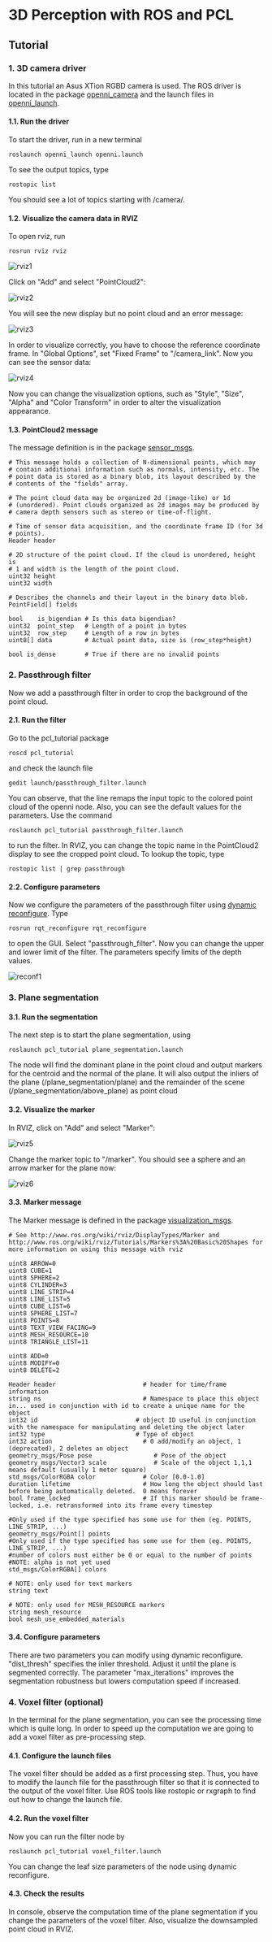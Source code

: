# 3D Perception with ROS and PCL
## Tutorial

### 1.  3D camera driver

In this tutorial an Asus XTion RGBD camera is used. The ROS driver is located in the package [openni_camera](http://www.ros.org/wiki/openni_camera) and the launch files in [openni_launch](http://www.ros.org/wiki/openni_launch).

#### 1.1.  Run the driver

To start the driver, run in a new terminal
```
roslaunch openni_launch openni.launch
```
To see the output topics, type
```
rostopic list
```
You should see a lot of topics starting with /camera/.

#### 1.2.  Visualize the camera data in RVIZ

To open rviz, run
```
rosrun rviz rviz
```
![rviz1](./doc/rviz1.png "Plain RVIZ")

Click on "Add" and select "PointCloud2":

![rviz2](./doc/rviz2.png "Add PointCloud")

You will see the new display but no point cloud and an error message:

![rviz3](./doc/rviz3.png "Error PointCloud")

In order to visualize correctly, you have to choose the reference coordinate frame. In "Global Options", set "Fixed Frame" to "/camera_link". Now you can see the sensor data:

![rviz4](./doc/rviz4.png "Set frame")

Now you can change the visualization options, such as "Style", "Size", "Alpha" and "Color Transform" in order to alter the visualization appearance.

#### 1.3.  PointCloud2 message

The message definition is in the package [sensor_msgs](http://wiki.ros.org/sensor_msgs).

```
# This message holds a collection of N-dimensional points, which may
# contain additional information such as normals, intensity, etc. The
# point data is stored as a binary blob, its layout described by the
# contents of the "fields" array.

# The point cloud data may be organized 2d (image-like) or 1d
# (unordered). Point clouds organized as 2d images may be produced by
# camera depth sensors such as stereo or time-of-flight.

# Time of sensor data acquisition, and the coordinate frame ID (for 3d
# points).
Header header

# 2D structure of the point cloud. If the cloud is unordered, height is
# 1 and width is the length of the point cloud.
uint32 height
uint32 width

# Describes the channels and their layout in the binary data blob.
PointField[] fields

bool    is_bigendian # Is this data bigendian?
uint32  point_step   # Length of a point in bytes
uint32  row_step     # Length of a row in bytes
uint8[] data         # Actual point data, size is (row_step*height)

bool is_dense        # True if there are no invalid points
```

### 2.  Passthrough filter

Now we add a passthrough filter in order to crop the background of the point cloud.

#### 2.1.  Run the filter

Go to the pcl_tutorial package
```
roscd pcl_tutorial
```
and check the launch file
```
gedit launch/passthrough_filter.launch
```
You can observe, that the line <remap from="point_cloud_in" to="/camera/depth_registered/points"/> remaps the input topic to the colored point cloud of the openni node. Also, you can see the default values for the parameters. Use the command
```
roslaunch pcl_tutorial passthrough_filter.launch
```
to run the filter. In RVIZ, you can change the topic name in the PointCloud2 display to see the cropped point cloud. To lookup the topic, type
```
rostopic list | grep passthrough
```

#### 2.2.  Configure parameters

Now we configure the parameters of the passthrough filter using [dynamic reconfigure](http://wiki.ros.org/rqt_reconfigure). Type
```
rosrun rqt_reconfigure rqt_reconfigure
```
to open the GUI. Select "passthrough_filter". Now you can change the upper and lower limit of the filter. The parameters specify limits of the depth values.

![reconf1](./doc/reconf1.png "Configuration of passthrough")

### 3.  Plane segmentation

#### 3.1.  Run the segmentation

The next step is to start the plane segmentation, using
```
roslaunch pcl_tutorial plane_segmentation.launch
```
The node will find the dominant plane in the point cloud and output markers for the centroid and the normal of the plane.
It will also output the inliers of the plane (/plane_segmentation/plane) and the remainder of the scene (/plane_segmentation/above_plane) as point cloud  

#### 3.2. Visualize the marker

In RVIZ, click on "Add" and select "Marker":

![rviz5](./doc/rviz5.png "Add marker")

Change the marker topic to "/marker". You should see a sphere and an arrow marker for the plane now:

![rviz6](./doc/rviz6.png "Plane marker")

#### 3.3.  Marker message

The Marker message is defined in the package [visualization_msgs](http://wiki.ros.org/visualization_msgs).

```
# See http://www.ros.org/wiki/rviz/DisplayTypes/Marker and http://www.ros.org/wiki/rviz/Tutorials/Markers%3A%20Basic%20Shapes for more information on using this message with rviz

uint8 ARROW=0
uint8 CUBE=1
uint8 SPHERE=2
uint8 CYLINDER=3
uint8 LINE_STRIP=4
uint8 LINE_LIST=5
uint8 CUBE_LIST=6
uint8 SPHERE_LIST=7
uint8 POINTS=8
uint8 TEXT_VIEW_FACING=9
uint8 MESH_RESOURCE=10
uint8 TRIANGLE_LIST=11

uint8 ADD=0
uint8 MODIFY=0
uint8 DELETE=2

Header header                        # header for time/frame information
string ns                            # Namespace to place this object in... used in conjunction with id to create a unique name for the object
int32 id                           # object ID useful in conjunction with the namespace for manipulating and deleting the object later
int32 type                         # Type of object
int32 action                         # 0 add/modify an object, 1 (deprecated), 2 deletes an object
geometry_msgs/Pose pose                 # Pose of the object
geometry_msgs/Vector3 scale             # Scale of the object 1,1,1 means default (usually 1 meter square)
std_msgs/ColorRGBA color             # Color [0.0-1.0]
duration lifetime                    # How long the object should last before being automatically deleted.  0 means forever
bool frame_locked                    # If this marker should be frame-locked, i.e. retransformed into its frame every timestep

#Only used if the type specified has some use for them (eg. POINTS, LINE_STRIP, ...)
geometry_msgs/Point[] points
#Only used if the type specified has some use for them (eg. POINTS, LINE_STRIP, ...)
#number of colors must either be 0 or equal to the number of points
#NOTE: alpha is not yet used
std_msgs/ColorRGBA[] colors

# NOTE: only used for text markers
string text

# NOTE: only used for MESH_RESOURCE markers
string mesh_resource
bool mesh_use_embedded_materials

```

#### 3.4.  Configure parameters

There are two parameters you can modify using dynamic reconfigure. "dist_thresh" specifies the inlier threshold. Adjust it until the plane is segmented correctly. The parameter "max_iterations" improves
the segmentation robustness but lowers computation speed if increased.

### 4.  Voxel filter (optional)

In the terminal for the plane segmentation, you can see the processing time which is quite long. In order to speed up the computation we are going to add a voxel filter as pre-processing step.

#### 4.1. Configure the launch files

The voxel filter should be added as a first processing step. Thus, you have to modify the launch file for the passthrough filter so that it is connected to the output of the voxel filter. Use ROS tools like rostopic or rxgraph to find out how to change the launch file.

#### 4.2. Run the voxel filter

Now you can run the filter node by
```
roslaunch pcl_tutorial voxel_filter.launch
```
You can change the leaf size parameters of the node using dynamic reconfigure.

#### 4.3. Check the results

In console, observe the computation time of the plane segmentation if you change the parameters of the voxel filter. Also, visualize the downsampled point cloud in RVIZ.
